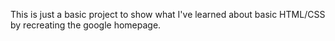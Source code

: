 This is just a basic project to show what I've learned about basic HTML/CSS by recreating the google homepage.
